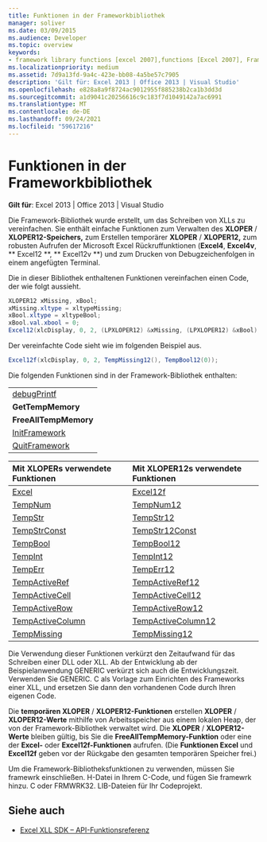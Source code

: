 ```yaml
---
title: Funktionen in der Frameworkbibliothek
manager: soliver
ms.date: 03/09/2015
ms.audience: Developer
ms.topic: overview
keywords:
- framework library functions [excel 2007],functions [Excel 2007], Framework library
ms.localizationpriority: medium
ms.assetid: 7d9a13fd-9a4c-423e-bb08-4a5be57c7905
description: 'Gilt für: Excel 2013 | Office 2013 | Visual Studio'
ms.openlocfilehash: e828a8a9f8724ac9012955f885238b2ca1b3dd3d
ms.sourcegitcommit: a1d9041c20256616c9c183f7d1049142a7ac6991
ms.translationtype: MT
ms.contentlocale: de-DE
ms.lasthandoff: 09/24/2021
ms.locfileid: "59617216"
---
```

# <a name="functions-in-the-framework-library"></a>Funktionen in der Frameworkbibliothek

**Gilt für**: Excel 2013 | Office 2013 | Visual Studio 
  
Die Framework-Bibliothek wurde erstellt, um das Schreiben von XLLs zu vereinfachen. Sie enthält einfache Funktionen zum Verwalten des **XLOPER** /  **XLOPER12-Speichers,** zum Erstellen temporärer **XLOPER** /  **XLOPER12,** zum robusten Aufrufen der Microsoft Excel Rückruffunktionen (**Excel4**, **Excel4v**, ** Excel12 **, ** Excel12v **) und zum Drucken von Debugzeichenfolgen in einem angefügten Terminal.
  
Die in dieser Bibliothek enthaltenen Funktionen vereinfachen einen Code, der wie folgt aussieht.
  
```cs
XLOPER12 xMissing, xBool;
xMissing.xltype = xltypeMissing;
xBool.xltype = xltypeBool;
xBool.val.xbool = 0;
Excel12(xlcDisplay, 0, 2, (LPXLOPER12) &xMissing, (LPXLOPER12) &xBool);
```

Der vereinfachte Code sieht wie im folgenden Beispiel aus.
  
```cs
Excel12f(xlcDisplay, 0, 2, TempMissing12(), TempBool12(0));
```

Die folgenden Funktionen sind in der Framework-Bibliothek enthalten:
  
||
|:-----|
|[debugPrintf](debugprintf.md) <br/> |
|**GetTempMemory** <br/> |
|**FreeAllTempMemory** <br/> |
|[InitFramework](initframework.md) <br/> |
|[QuitFramework](quitframework.md) <br/> |
   
|**Mit XLOPERs verwendete Funktionen**|**Mit XLOPER12s verwendete Funktionen**|
|:-----|:-----|
|[Excel](excel-excel12f.md) <br/> |[Excel12f](excel-excel12f.md) <br/> |
|[TempNum](tempnum-tempnum12.md) <br/> |[TempNum12](tempnum-tempnum12.md) <br/> |
|[TempStr](tempstr.md) <br/> |[TempStr12](tempstrconst-tempstr12.md) <br/> |
|[TempStrConst](tempstrconst-tempstr12.md) <br/> |[TempStr12Const](tempstrconst-tempstr12.md) <br/> |
|[TempBool](tempbool-tempbool12.md) <br/> |[TempBool12](tempbool-tempbool12.md) <br/> |
|[TempInt](tempint-tempint12.md) <br/> |[TempInt12](tempint-tempint12.md) <br/> |
|[TempErr](temperr-temperr12.md) <br/> |[TempErr12](temperr-temperr12.md) <br/> |
|[TempActiveRef](tempactiveref-tempactiveref12.md) <br/> |[TempActiveRef12](tempactiveref-tempactiveref12.md) <br/> |
|[TempActiveCell](tempactivecell-tempactivecell12.md) <br/> |[TempActiveCell12](tempactivecell-tempactivecell12.md) <br/> |
|[TempActiveRow](tempactiverow-tempactiverow12.md) <br/> |[TempActiveRow12](tempactiverow-tempactiverow12.md) <br/> |
|[TempActiveColumn](tempactivecolumn-tempactivecolumn12.md) <br/> |[TempActiveColumn12](tempactivecolumn-tempactivecolumn12.md) <br/> |
|[TempMissing](tempmissing-tempmissing12.md) <br/> |[TempMissing12](tempmissing-tempmissing12.md) <br/> |
   
Die Verwendung dieser Funktionen verkürzt den Zeitaufwand für das Schreiben einer DLL oder XLL. Ab der Entwicklung ab der Beispielanwendung GENERIC verkürzt sich auch die Entwicklungszeit. Verwenden Sie GENERIC. C als Vorlage zum Einrichten des Frameworks einer XLL, und ersetzen Sie dann den vorhandenen Code durch Ihren eigenen Code.
  
Die **temporären XLOPER** /  **XLOPER12-Funktionen** erstellen **XLOPER** /  **XLOPER12-Werte** mithilfe von Arbeitsspeicher aus einem lokalen Heap, der von der Framework-Bibliothek verwaltet wird. Die **XLOPER** /  **XLOPER12-Werte** bleiben gültig, bis Sie die **FreeAllTempMemory-Funktion** oder eine der **Excel-** oder **Excel12f-Funktionen** aufrufen. (Die **Funktionen Excel** und **Excel12f** geben vor der Rückgabe den gesamten temporären Speicher frei.) 
  
Um die Framework-Bibliotheksfunktionen zu verwenden, müssen Sie framewrk einschließen. H-Datei in Ihrem C-Code, und fügen Sie framewrk hinzu. C oder FRMWRK32. LIB-Dateien für Ihr Codeprojekt.
  
## <a name="see-also"></a>Siehe auch

- [Excel XLL SDK – API-Funktionsreferenz](excel-xll-sdk-api-function-reference.md)

